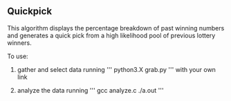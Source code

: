 ## Quickpick

This algorithm displays the percentage breakdown of past winning numbers and generates a quick pick from a high likelihood pool of previous lottery winners.

To use:

1) gather and select data running
'''
python3.X grab.py
'''
with your own link

2) analyze the data running
'''
gcc analyze.c
./a.out
'''

